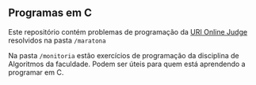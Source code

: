 ## Programas em C

Este repositório contém problemas de programação da [URI Online Judge](https://www.urionlinejudge.com.br/judge/en/login) resolvidos na pasta `/maratona`

Na pasta `/monitoria` estão exercícios de programação da disciplina de Algoritmos da faculdade. Podem ser úteis para quem está aprendendo a programar em C.

